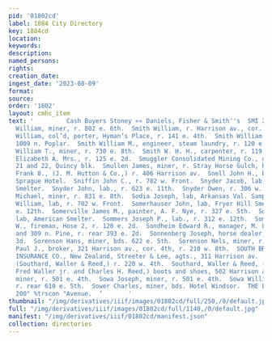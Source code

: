 ```yaml
---
pid: '01802cd'
label: 1884 City Directory
key: 1884cd
location: 
keywords: 
description: 
named_persons: 
rights: 
creation_date: 
ingest_date: '2023-08-09'
format: 
source: 
order: '1802'
layout: cmhc_item
text: '         Cash Buyers Stoney «« Daniels, Fisher & Smith''s  SMI 227 SOW     Smith
  William, miner, r. 802 e. 6th.  Smith William, r. Harrison av., cor. 5th.  Smith
  William, col’d, porter, Hyman’s Place, r. 141 e. 4th.  Smith William J., lab, r.
  1009 n. Poplar.  Smith William M., engineer, steam laundry, r. 120 e. 3d.  Smith
  William T., miner, r. 730 e. 8th.  Smith W. H. H., carpenter, r. 119 w. 3d.  Smithem
  Elizabeth A. Mrs., r. 125 e. 2d.  Smuggler Consolidated Mining Co., office, rooms
  21 and 22, Quincy blk.  Smullen James, miner, r. Stray Horse Gulch, head e. 5th.  Snell
  Frank 8., (J. M. Hutton & Co.,) r. 406 Harrison av.  Snell John H., barkpr, bds.
  Sprague Hotel.  Sniffin John C., r. 702 w. Front.  Snyder Jacob, lab, Fryer Hill
  Smelter.  Snyder John, lab., r. 623 e. 11th.  Snyder Owen, r. 306 w. Sth.  Soden
  Michael, miner, r. 831 e. 8th.  Sodia Joseph, lab, Arkansas Val. Sampling Wks.  Solomon
  William, lab, r. 702 w. Front.  Somerhauser John, lab, Fryer Hill Smelter, r. 431
  e. 12th.  Somerville James M., painter, A. F. Nye, r. 327 e. 5th.  Sommers Ed.,
  lab, American Smelter.  Sommers Joseph P., lab., r. 312 e. 12th.  Sommers Moses
  W., fireman, Hose 2, r. 120 e. 2d.  Sondheim Edward R., manager, M. Londoner, 307
  and 309 n. Pine, r. rear 393 e. 2d.  Sonnenberg Joseph, horse dealer, r. 130 e.
  3d.  Sorenson Hans, miner, bds. 622 e. 5th.  Sorenson Nels, miner, r, 530 w. 2d.  Sours
  Paul J., broker, 321 Harrison av., cor. 4th, r. 210 w. 8th.  SOUTH BRITISH AND NATIONAL
  INSURANCE CO., New Zealand, Streeter & Lee, agts., 311 Harrison av.  Southard Lott,
  (Southard, Waller & Reed,) r. 220 w. 4th.  Southard, Waller & Reed, (Lott Southard,
  Fred Waller jr. and Charles H. Reed,) boots and shoes, 502 Harrison av.  Sowa Charles,
  miner, r. 501 e. 4th.  Sowa Joseph, miner, r. 501 e. 4th.  Sowa William, miner,
  r. rear 610 e. 5th.  Sower Charles, miner, bds. Hotel Windsor.  THE LEADING JEWELERS,
  200° %trscon "Avenue.  ‘       '
thumbnail: "/img/derivatives/iiif/images/01802cd/full/250,/0/default.jpg"
full: "/img/derivatives/iiif/images/01802cd/full/1140,/0/default.jpg"
manifest: "/img/derivatives/iiif/01802cd/manifest.json"
collection: directories
---
```

